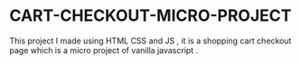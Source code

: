 # CART-CHECKOUT-MICRO-PROJECT
This project I made using HTML CSS and JS , it is a shopping cart checkout page which is a micro project of vanilla javascript .
